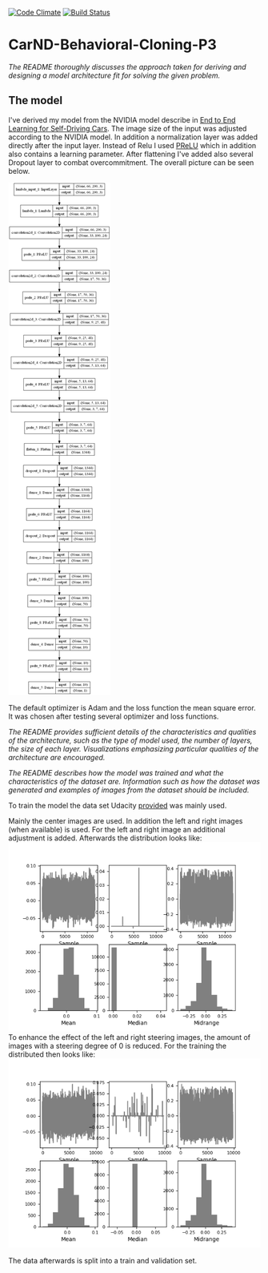 [![Code Climate](https://codeclimate.com/github/avrabe/CarND-Behavioral-Cloning-P3/badges/gpa.svg)](https://codeclimate.com/github/avrabe/CarND-Behavioral-Cloning-P3)
[![Build Status](https://travis-ci.org/avrabe/CarND-Behavioral-Cloning-P3.svg?branch=master)](https://travis-ci.org/avrabe/CarND-Behavioral-Cloning-P3)
# CarND-Behavioral-Cloning-P3

_The README thoroughly discusses the approach
taken for deriving and designing a model architecture
fit for solving the given problem._


## The model
I've derived my model from the NVIDIA model describe in [End to End Learning for Self-Driving Cars](https://arxiv.org/abs/1604.07316).
The image size of the input was adjusted according to the NVIDIA model.
In addition a normalization layer was added directly after the input layer.
Instead of Relu I used [PReLU](https://keras.io/layers/advanced-activations/) which in
addition also contains a learning parameter.
After flattening I've added also several Dropout layer
to combat overcommitment. The overall picture can be seen below.

![Model](model.png)

The default optimizer is Adam and the loss function the mean square error.
It was chosen after testing several optimizer and loss functions.



_The README provides sufficient details of the
characteristics and qualities of the architecture,
such as the type of model used, the number of layers,
the size of each layer. Visualizations emphasizing
particular qualities of the architecture are
encouraged._


_The README describes how the model was trained and
what the characteristics of the dataset are.
Information such as how the dataset was generated and
examples of images from the dataset should be included._

To train the model the data set Udacity [provided](https://d17h27t6h515a5.cloudfront.net/topher/2016/December/584f6edd_data/data.zip) was mainly used.

Mainly the center images are used. In addition the left and right images
(when available) is used. For the left and right image an additional adjustment
is added. Afterwards the distribution looks like:
[![Distribution](distribution.png)](distribution.png)
To enhance the effect of the left and right steering images, the amount
of images with a steering degree of 0 is reduced. For the training
the distributed then looks like:
[![Distribution](distribution-filtered.png)](distribution-filtered.png)

The data afterwards is split into a train and validation set.
